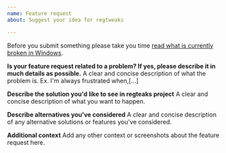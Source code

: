 ```yaml
---
name: Feature request
about: Suggest your idea for regtweaks

---
```


Before you submit something please take you time [read what is currently broken in Windows](https://github.com/CHEF-KOCH/regtweaks/blob/master/Known%20Windows%20Issue.md).

**Is your feature request related to a problem? If yes, please describe it in much details as possible.**
A clear and concise description of what the problem is. Ex. I'm always frustrated when,[...]

**Describe the solution you'd like to see in regteaks project**
A clear and concise description of what you want to happen.

**Describe alternatives you've considered**
A clear and concise description of any alternative solutions or features you've considered.

**Additional context**
Add any other context or screenshots about the feature request here.
